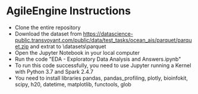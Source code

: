 # AgileEngine Instructions

* Clone the entire repository
* Download the dataset from https://datascience-public.transvoyant.com/public/data/test_tasks/ocean_ais/parquet/parquet.zip and extrat to \datasets\parquet
* Open the Jupyter Notebook in your local computer
* Run the code "EDA - Exploratory Data Analysis and Answers.ipynb"
* To run this code successfully, you need to use Jupyter running a Kernel with Python 3.7 and Spark 2.4.7
* You need to install libraries pandas, pandas_profiling, plotly, bioinfokit, scipy, h20, datetime, matplotlib, functools, glob
